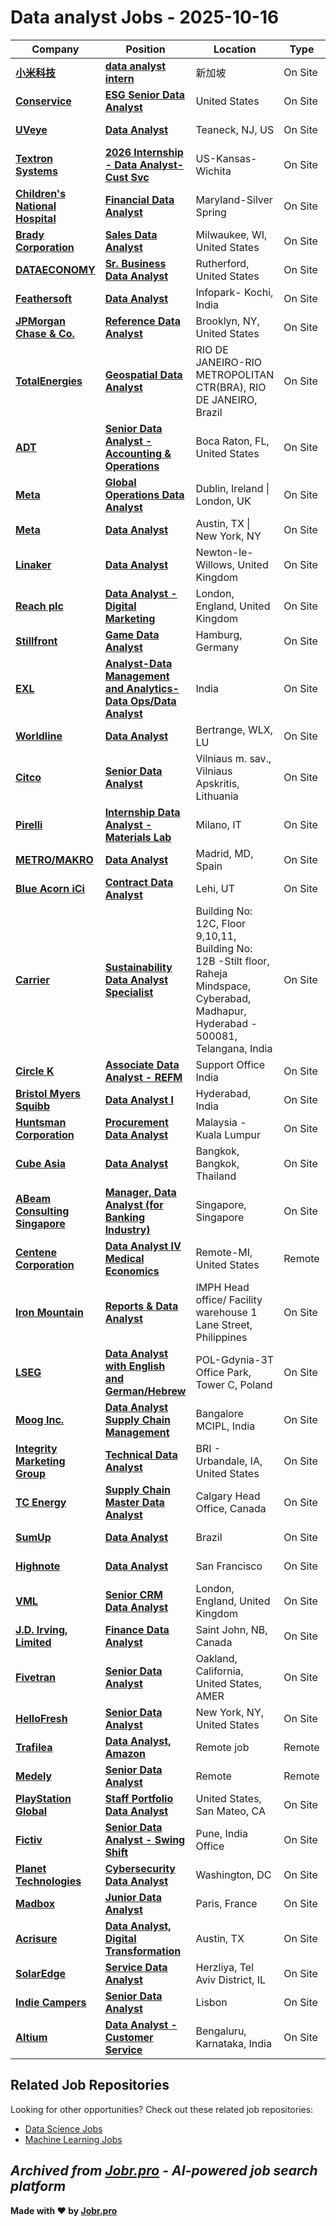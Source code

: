 # Data analyst Jobs - 2025-10-16

| Company | Position | Location | Type | Date |
| ------- | -------- | -------- | ---- | ------ |
| **[小米科技](https://www.mi.com/)** | **[data analyst intern](https://jobr.pro/job/30403384/data-analyst-intern?utm_source=github&utm_medium=repo&utm_campaign=github-data-analyst-jobs)** | 新加坡 | On Site | Oct 16 |
| **[Conservice](https://www.conservice.com/)** | **[ESG Senior Data Analyst](https://jobr.pro/job/30395012/esg-senior-data-analyst?utm_source=github&utm_medium=repo&utm_campaign=github-data-analyst-jobs)** | United States | On Site | Oct 16 |
| **[UVeye](https://www.uveye.com/)** | **[Data Analyst](https://jobr.pro/job/30386093/data-analyst?utm_source=github&utm_medium=repo&utm_campaign=github-data-analyst-jobs)** | Teaneck, NJ, US | On Site | Oct 16 |
| **[Textron Systems](https://www.textronsystems.com/)** | **[2026 Internship - Data Analyst-Cust Svc](https://jobr.pro/job/30378674/2026-internship-data-analyst-cust-svc?utm_source=github&utm_medium=repo&utm_campaign=github-data-analyst-jobs)** | US-Kansas-Wichita | On Site | Oct 16 |
| **[Children's National Hospital](https://www.childrensnational.org/)** | **[Financial Data Analyst](https://jobr.pro/job/30378074/financial-data-analyst?utm_source=github&utm_medium=repo&utm_campaign=github-data-analyst-jobs)** | Maryland-Silver Spring | On Site | Oct 16 |
| **[Brady Corporation](https://www.bradyid.com/)** | **[Sales Data Analyst](https://jobr.pro/job/30393795/sales-data-analyst?utm_source=github&utm_medium=repo&utm_campaign=github-data-analyst-jobs)** | Milwaukee, WI, United States | On Site | Oct 16 |
| **[DATAECONOMY](https://www.dataeconomy.io/)** | **[Sr. Business Data Analyst](https://jobr.pro/job/30377173/sr-business-data-analyst?utm_source=github&utm_medium=repo&utm_campaign=github-data-analyst-jobs)** | Rutherford, United States | On Site | Oct 16 |
| **[Feathersoft](https://www.feathersoft.com/)** | **[Data Analyst](https://jobr.pro/job/30376593/data-analyst?utm_source=github&utm_medium=repo&utm_campaign=github-data-analyst-jobs)** | Infopark- Kochi, India | On Site | Oct 16 |
| **[JPMorgan Chase & Co.](https://www.jpmorganchase.com/)** | **[Reference Data Analyst](https://jobr.pro/job/30378951/reference-data-analyst?utm_source=github&utm_medium=repo&utm_campaign=github-data-analyst-jobs)** | Brooklyn, NY, United States | On Site | Oct 16 |
| **[TotalEnergies](https://totalenergies.com/)** | **[Geospatial Data Analyst](https://jobr.pro/job/30372692/geospatial-data-analyst?utm_source=github&utm_medium=repo&utm_campaign=github-data-analyst-jobs)** | RIO DE JANEIRO-RIO METROPOLITAN CTR(BRA), RIO DE JANEIRO, Brazil | On Site | Oct 16 |
| **[ADT](https://www.adt.com/)** | **[Senior Data Analyst - Accounting & Operations](https://jobr.pro/job/30371679/senior-data-analyst-accounting-operations?utm_source=github&utm_medium=repo&utm_campaign=github-data-analyst-jobs)** | Boca Raton, FL, United States | On Site | Oct 16 |
| **[Meta](https://www.meta.com/)** | **[Global Operations Data Analyst](https://jobr.pro/job/30367404/global-operations-data-analyst?utm_source=github&utm_medium=repo&utm_campaign=github-data-analyst-jobs)** | Dublin, Ireland \| London, UK | On Site | Oct 16 |
| **[Meta](https://www.meta.com/)** | **[Data Analyst](https://jobr.pro/job/30367186/data-analyst?utm_source=github&utm_medium=repo&utm_campaign=github-data-analyst-jobs)** | Austin, TX \| New York, NY | On Site | Oct 16 |
| **[Linaker](https://www.linaker.com/)** | **[Data Analyst](https://jobr.pro/job/30364306/data-analyst?utm_source=github&utm_medium=repo&utm_campaign=github-data-analyst-jobs)** | Newton-le-Willows, United Kingdom | On Site | Oct 16 |
| **[Reach plc](https://www.reachplc.com)** | **[Data Analyst - Digital Marketing](https://jobr.pro/job/30372036/data-analyst-digital-marketing?utm_source=github&utm_medium=repo&utm_campaign=github-data-analyst-jobs)** | London, England, United Kingdom | On Site | Oct 16 |
| **[Stillfront](https://www.stillfront.com/)** | **[Game Data Analyst](https://jobr.pro/job/30371565/game-data-analyst?utm_source=github&utm_medium=repo&utm_campaign=github-data-analyst-jobs)** | Hamburg, Germany | On Site | Oct 16 |
| **[EXL](https://www.exlservice.com/)** | **[Analyst-Data Management and Analytics-Data Ops/Data Analyst](https://jobr.pro/job/30368097/analyst-data-management-and-analytics-data-opsdata-analyst?utm_source=github&utm_medium=repo&utm_campaign=github-data-analyst-jobs)** | India | On Site | Oct 16 |
| **[Worldline](https://www.worldline.com)** | **[Data Analyst](https://jobr.pro/job/30338572/data-analyst?utm_source=github&utm_medium=repo&utm_campaign=github-data-analyst-jobs)** | Bertrange, WLX, LU | On Site | Oct 16 |
| **[Citco](https://www.citco.com/)** | **[Senior Data Analyst](https://jobr.pro/job/30370489/senior-data-analyst?utm_source=github&utm_medium=repo&utm_campaign=github-data-analyst-jobs)** | Vilniaus m. sav., Vilniaus Apskritis, Lithuania | On Site | Oct 16 |
| **[Pirelli](https://www.pirelli.com)** | **[Internship Data Analyst - Materials Lab](https://jobr.pro/job/30325458/internship-data-analyst-materials-lab?utm_source=github&utm_medium=repo&utm_campaign=github-data-analyst-jobs)** | Milano, IT | On Site | Oct 16 |
| **[METRO/MAKRO](https://www.metroag.de/)** | **[Data Analyst](https://jobr.pro/job/30333394/data-analyst?utm_source=github&utm_medium=repo&utm_campaign=github-data-analyst-jobs)** | Madrid, MD, Spain | On Site | Oct 16 |
| **[Blue Acorn iCi](https://www.blueacornici.com)** | **[Contract Data Analyst](https://jobr.pro/job/30382652/contract-data-analyst?utm_source=github&utm_medium=repo&utm_campaign=github-data-analyst-jobs)** | Lehi, UT | On Site | Oct 16 |
| **[Carrier](https://corporate.carrier.com/)** | **[Sustainability Data Analyst Specialist](https://jobr.pro/job/30385479/sustainability-data-analyst-specialist?utm_source=github&utm_medium=repo&utm_campaign=github-data-analyst-jobs)** | Building No: 12C, Floor 9,10,11, Building No: 12B -Stilt floor, Raheja Mindspace, Cyberabad, Madhapur, Hyderabad - 500081, Telangana, India | On Site | Oct 16 |
| **[Circle K](https://www.circlek.com/)** | **[Associate Data Analyst - REFM](https://jobr.pro/job/30391166/associate-data-analyst-refm?utm_source=github&utm_medium=repo&utm_campaign=github-data-analyst-jobs)** | Support Office India | On Site | Oct 16 |
| **[Bristol Myers Squibb](https://www.bms.com/)** | **[Data Analyst I](https://jobr.pro/job/30350482/data-analyst-i?utm_source=github&utm_medium=repo&utm_campaign=github-data-analyst-jobs)** | Hyderabad, India | On Site | Oct 16 |
| **[Huntsman Corporation](https://www.huntsman.com/)** | **[Procurement Data Analyst](https://jobr.pro/job/30318113/procurement-data-analyst?utm_source=github&utm_medium=repo&utm_campaign=github-data-analyst-jobs)** | Malaysia - Kuala Lumpur | On Site | Oct 16 |
| **[Cube Asia](https://cube.asia/)** | **[Data Analyst](https://jobr.pro/job/30364544/data-analyst?utm_source=github&utm_medium=repo&utm_campaign=github-data-analyst-jobs)** | Bangkok, Bangkok, Thailand | On Site | Oct 16 |
| **[ABeam Consulting Singapore](https://www.abeam.com/sg/en)** | **[Manager, Data Analyst (for Banking Industry)](https://jobr.pro/job/30360476/manager-data-analyst-for-banking-industry?utm_source=github&utm_medium=repo&utm_campaign=github-data-analyst-jobs)** | Singapore, Singapore | On Site | Oct 16 |
| **[Centene Corporation](https://www.centene.com/)** | **[Data Analyst IV Medical Economics](https://jobr.pro/job/30394530/data-analyst-iv-medical-economics?utm_source=github&utm_medium=repo&utm_campaign=github-data-analyst-jobs)** | Remote-MI, United States | Remote | Oct 16 |
| **[Iron Mountain](https://www.ironmountain.com/)** | **[Reports & Data Analyst](https://jobr.pro/job/30400560/reports-data-analyst?utm_source=github&utm_medium=repo&utm_campaign=github-data-analyst-jobs)** | IMPH Head office/ Facility warehouse 1 Lane Street, Philippines | On Site | Oct 16 |
| **[LSEG](https://www.lseg.com/)** | **[Data Analyst with English and German/Hebrew](https://jobr.pro/job/30396488/data-analyst-with-english-and-germanhebrew?utm_source=github&utm_medium=repo&utm_campaign=github-data-analyst-jobs)** | POL-Gdynia-3T Office Park, Tower C, Poland | On Site | Oct 16 |
| **[Moog Inc.](https://www.moog.com/)** | **[Data Analyst Supply Chain Management](https://jobr.pro/job/30406078/data-analyst-supply-chain-management?utm_source=github&utm_medium=repo&utm_campaign=github-data-analyst-jobs)** | Bangalore MCIPL, India | On Site | Oct 16 |
| **[Integrity Marketing Group](https://integrity.com/)** | **[Technical Data Analyst](https://jobr.pro/job/30405526/technical-data-analyst?utm_source=github&utm_medium=repo&utm_campaign=github-data-analyst-jobs)** | BRI - Urbandale, IA, United States | On Site | Oct 16 |
| **[TC Energy](https://www.tcenergy.com/)** | **[Supply Chain Master Data Analyst](https://jobr.pro/job/30405002/supply-chain-master-data-analyst?utm_source=github&utm_medium=repo&utm_campaign=github-data-analyst-jobs)** | Calgary Head Office, Canada | On Site | Oct 16 |
| **[SumUp](https://sumup.com/)** | **[Data Analyst](https://jobr.pro/job/30319153/data-analyst?utm_source=github&utm_medium=repo&utm_campaign=github-data-analyst-jobs)** | Brazil | On Site | Oct 15 |
| **[Highnote](https://highnote.com/)** | **[Data Analyst](https://jobr.pro/job/30320313/data-analyst?utm_source=github&utm_medium=repo&utm_campaign=github-data-analyst-jobs)** | San Francisco | On Site | Oct 15 |
| **[VML](https://www.vml.com/)** | **[Senior CRM Data Analyst](https://jobr.pro/job/30338826/senior-crm-data-analyst?utm_source=github&utm_medium=repo&utm_campaign=github-data-analyst-jobs)** | London, England, United Kingdom | On Site | Oct 15 |
| **[J.D. Irving, Limited](https://www.jdirving.com/)** | **[Finance Data Analyst](https://jobr.pro/job/30368631/finance-data-analyst?utm_source=github&utm_medium=repo&utm_campaign=github-data-analyst-jobs)** | Saint John, NB, Canada | On Site | Oct 15 |
| **[Fivetran](https://www.fivetran.com/)** | **[Senior Data Analyst](https://jobr.pro/job/30336844/senior-data-analyst?utm_source=github&utm_medium=repo&utm_campaign=github-data-analyst-jobs)** | Oakland, California, United States, AMER | On Site | Oct 15 |
| **[HelloFresh](https://www.hellofresh.com/)** | **[Senior Data Analyst](https://jobr.pro/job/30324167/senior-data-analyst?utm_source=github&utm_medium=repo&utm_campaign=github-data-analyst-jobs)** | New York, NY, United States | On Site | Oct 15 |
| **[Trafilea](https://www.trafilea.com/)** | **[Data Analyst, Amazon](https://jobr.pro/job/30320558/data-analyst-amazon?utm_source=github&utm_medium=repo&utm_campaign=github-data-analyst-jobs)** | Remote job | Remote | Oct 15 |
| **[Medely](https://medely.com/)** | **[Senior Data Analyst](https://jobr.pro/job/30330181/senior-data-analyst?utm_source=github&utm_medium=repo&utm_campaign=github-data-analyst-jobs)** | Remote | Remote | Oct 15 |
| **[PlayStation Global](https://www.playstation.com/)** | **[Staff Portfolio Data Analyst](https://jobr.pro/job/30319405/staff-portfolio-data-analyst?utm_source=github&utm_medium=repo&utm_campaign=github-data-analyst-jobs)** | United States, San Mateo, CA | On Site | Oct 15 |
| **[Fictiv](https://www.fictiv.com/)** | **[Senior Data Analyst - Swing Shift](https://jobr.pro/job/30338058/senior-data-analyst-swing-shift?utm_source=github&utm_medium=repo&utm_campaign=github-data-analyst-jobs)** | Pune, India Office | On Site | Oct 15 |
| **[Planet Technologies](https://go-planet.com/)** | **[Cybersecurity Data Analyst](https://jobr.pro/job/30324497/cybersecurity-data-analyst?utm_source=github&utm_medium=repo&utm_campaign=github-data-analyst-jobs)** | Washington, DC | On Site | Oct 15 |
| **[Madbox](https://www.madbox.io/)** | **[Junior Data Analyst](https://jobr.pro/job/30362652/junior-data-analyst?utm_source=github&utm_medium=repo&utm_campaign=github-data-analyst-jobs)** | Paris, France | On Site | Oct 15 |
| **[Acrisure](https://www.acrisure.com/)** | **[Data Analyst, Digital Transformation](https://jobr.pro/job/30327355/data-analyst-digital-transformation?utm_source=github&utm_medium=repo&utm_campaign=github-data-analyst-jobs)** | Austin, TX | On Site | Oct 15 |
| **[SolarEdge](https://www.solaredge.com/)** | **[Service Data Analyst](https://jobr.pro/job/30274839/service-data-analyst?utm_source=github&utm_medium=repo&utm_campaign=github-data-analyst-jobs)** | Herzliya, Tel Aviv District, IL | On Site | Oct 15 |
| **[Indie Campers](https://indiecampers.com/)** | **[Senior Data Analyst](https://jobr.pro/job/30335858/senior-data-analyst?utm_source=github&utm_medium=repo&utm_campaign=github-data-analyst-jobs)** | Lisbon | On Site | Oct 15 |
| **[Altium](https://www.altium.com/)** | **[Data Analyst - Customer Service](https://jobr.pro/job/30320070/data-analyst-customer-service?utm_source=github&utm_medium=repo&utm_campaign=github-data-analyst-jobs)** | Bengaluru, Karnataka, India | On Site | Oct 15 |

## Related Job Repositories

Looking for other opportunities? Check out these related job repositories:

- [Data Science Jobs](https://github.com/jobs-jobr-pro/Data-Science-Jobs)
- [Machine Learning Jobs](https://github.com/jobs-jobr-pro/Machine-Learning-Jobs)



*Archived from [Jobr.pro](https://jobr.pro?utm_source=github&utm_medium=repo&utm_campaign=github-data-analyst-jobs) - AI-powered job search platform*
---

**Made with ❤️ by [Jobr.pro](https://jobr.pro?utm_source=github&utm_medium=repo&utm_campaign=github-data-analyst-jobs)**